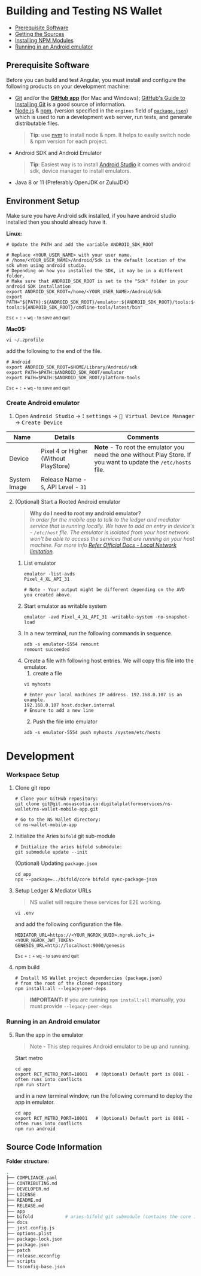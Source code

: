 # Building and Testing NS Wallet

* [Prerequisite Software](#prerequisite-software)
* [Getting the Sources](#getting-the-sources)
* [Installing NPM Modules](#installing-npm-modules)
* [Running in an Android emulator](#running-in-an-android-emulator)

## Prerequisite Software

Before you can build and test Angular, you must install and configure the
following products on your development machine:

* [Git](https://git-scm.com/) and/or the [**GitHub app**](https://desktop.github.com/) (for Mac and Windows);
  [GitHub's Guide to Installing Git](https://help.github.com/articles/set-up-git) is a good source of information.
* [Node.js](https://nodejs.org) & [npm](https://docs.npmjs.com/cli/), (version specified in the `engines` field of [`package.json`](./bcwallet-app/package.json)) which is used to run a development web server,
  run tests, and generate distributable files.
  > **Tip**: use [nvm](https://github.com/nvm-sh/nvm) to install node & npm. It helps to easily switch node & npm version for each project.
* Android SDK and Android Emulator
  > **Tip**: Easiest way is to install [Android Studio](https://developer.android.com/studio) it comes with android sdk, 
  > device manager to install emulators. 
* Java 8 or 11 (Preferably OpenJDK or ZuluJDK)


## Environment Setup
Make sure you have Android sdk installed, if you have android studio installed then you should already have it.

**Linux:**
```shell
# Update the PATH and add the variable ANDROID_SDK_ROOT

# Replace <YOUR_USER_NAME> with your user name. 
# /home/<YOUR_USER_NAME>/Android/Sdk is the default location of the sdk when using android studio. 
# Depending on how you installed the SDK, it may be in a different folder. 
# Make sure that ANDROID_SDK_ROOT is set to the "Sdk" folder in your android SDK installation
export ANDROID_SDK_ROOT=/home/<YOUR_USER_NAME>/Android/Sdk
export PATH="${PATH}:${ANDROID_SDK_ROOT}/emulator:${ANDROID_SDK_ROOT}/tools:${ANDROID_SDK_ROOT}/tools/bin:${ANDROID_SDK_ROOT}/platform-tools:${ANDROID_SDK_ROOT}/cmdline-tools/latest/bin"
```
<small><kbd>Esc</kbd> + <kbd>:</kbd> + <kbd>wq</kbd> - to save and quit  </small>

**MacOS:**

```
vi ~/.zprofile
```
add the following to the end of the file.
```shell
# Android
export ANDROID_SDK_ROOT=$HOME/Library/Android/sdk
export PATH=$PATH:$ANDROID_SDK_ROOT/emulator
export PATH=$PATH:$ANDROID_SDK_ROOT/platform-tools
```
<small><kbd>Esc</kbd> + <kbd>:</kbd> + <kbd>wq</kbd> - to save and quit</small>

### Create Android emulator

1. Open <kbd>Android Studio</kbd> -> <kbd> ⠇settings</kbd> -> <kbd> 📲 Virtual Device Manager</kbd> -> <kbd> Create Device </kbd>

| Name          | Details                               | Comments                                                                                                          |
|---------------|---------------------------------------|-------------------------------------------------------------------------------------------------------------------|
| Device        | Pixel 4 or Higher (Without PlayStore) | **Note** - To root the emulator you need the one without Play Store. If you want to update the `/etc/hosts` file. |
| System Image  | Release Name - `S`, API Level - `31`  |                                                                                                                   | 

2. (Optional) Start a Rooted Android emulator
   > **Why do I need to root my android emulator?**
   > _<br>In order for the mobile app to talk to the ledger and mediator service that is running locally.
   > We have to add an entry in device's - `/etc/host` file. The emulator is isolated from your host network won't be able to
   > access the services that are running on your host machine. For more info [Refer Official Docs - Local Network limitation](https://developer.android.com/studio/run/emulator-networking#networkinglimitations)._     

   1. List emulator
      ```shell
      emulator -list-avds
      Pixel_4_XL_API_31    
      
      # Note - Your output might be different depending on the AVD you created above.
      ```
   2. Start emulator as writable system
      ```shell
      emulator -avd Pixel_4_XL_API_31 -writable-system -no-snapshot-load
      ```
   3. In a new terminal, run the following commands in sequence.
      ```shell
      adb -s emulator-5554 remount
      remount succeeded
      ```
   4. Create a file with following host entries. We will copy this file into the emulator.
      1. create a file 
      ```shell
      vi myhosts 
      ```
      ```shell
      # Enter your local machines IP address. 192.168.0.107 is an example.      
      192.168.0.107 host.docker.internal  
      # Ensure to add a new line 
      ```
      2. Push the file into emulator
      ```shell
      adb -s emulator-5554 push myhosts /system/etc/hosts 
      ```
# Development
### Workspace Setup
1. Clone git repo
    ```shell
    # Clone your GitHub repository:
    git clone git@git.novascotia.ca:digitalplatformservices/ns-wallet/ns-wallet-mobile-app.git
    
    # Go to the NS Wallet directory:
    cd ns-wallet-mobile-app
    ```

2. Initialize the Aries `bifold` git sub-module
    ```shell
    # Initialize the aries bifold submodule:
    git submodule update --init
    ```
   (Optional) Updating `package.json`
    ```
    cd app
    npx --package=../bifold/core bifold sync-package-json
    ```

3. Setup Ledger & Mediator URLs
   > NS wallet will require these services for E2E working.
    ```shell
    vi .env
    ```
    and add the following configuration the file.
    ```shell
    MEDIATOR_URL=https://<YOUR_NGROK_UUID>.ngrok.io?c_i=<YOUR_NGROK_JWT_TOKEN>
    GENESIS_URL=http://localhost:9000/genesis
    ```
    <small><kbd>Esc</kbd> + <kbd>:</kbd> + <kbd>wq</kbd> - to save and quit  </small>

4. npm build
    ```shell
    # Install NS Wallet project dependencies (package.json)
    # from the root of the cloned repository
    npm install:all --legacy-peer-deps
    ```
   > **IMPORTANT:** If you are running `npm install:all` manually, you must provide `--legacy-peer-deps`

### Running in an Android emulator

5. Run the app in the emulator
   > Note - This step requires Android emulator to be up and running.
   
   Start metro
   ```shell
   cd app
   export RCT_METRO_PORT=10001   # (Optional) Default port is 8081 - often runs into conflicts
   npm run start
   ```
   and in a new terminal window, run the following command to deploy the app in emulator.

   ```shell
   cd app
   export RCT_METRO_PORT=10001   # (Optional) Default port is 8081 - often runs into conflicts
   npm run android
   ```


## Source Code Information

**Folder structure:**

``` bash
.
├── COMPLIANCE.yaml
├── CONTRIBUTING.md
├── DEVELOPER.md
├── LICENSE
├── README.md
├── RELEASE.md
├── app
├── bifold            # aries-bifold git submodule (contains the core implementation)
├── docs
├── jest.config.js
├── options.plist
├── package-lock.json
├── package.json
├── patch
├── release.xcconfig
├── scripts
└── tsconfig-base.json
```
